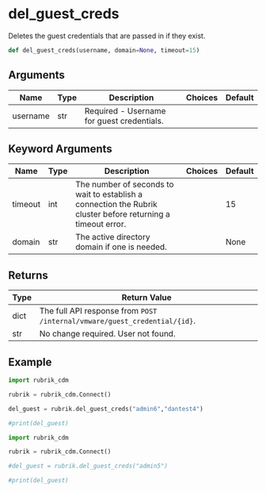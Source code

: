# del_guest_creds

Deletes the guest credentials that are passed in if they exist.
```py
def del_guest_creds(username, domain=None, timeout=15)
```
## Arguments

| Name    | Type | Description                                                                                                  | Choices | Default |
|---------|------|--------------------------------------------------------------------------------------------------------------|---------|---------|
| username | str  | Required - Username for guest credentials. |         |       |


## Keyword Arguments

| Name    | Type | Description                                                                                                  | Choices | Default |
|---------|------|--------------------------------------------------------------------------------------------------------------|---------|---------|
| timeout | int  | The number of seconds to wait to establish a connection the Rubrik cluster before returning a timeout error. |         | 15      |
| domain | str  | The active directory domain if one is needed. |         | None      |

## Returns

| Type | Return Value                                                             |
|------|--------------------------------------------------------------------------|
| dict | The full API response from `POST /internal/vmware/guest_credential/{id}`.|
| str  | No change required. User not found.                                 |

## Example

```py
import rubrik_cdm

rubrik = rubrik_cdm.Connect()

del_guest = rubrik.del_guest_creds("admin6","dantest4")

#print(del_guest)
```

```py
import rubrik_cdm

rubrik = rubrik_cdm.Connect()

#del_guest = rubrik.del_guest_creds("admin5")

#print(del_guest)
```